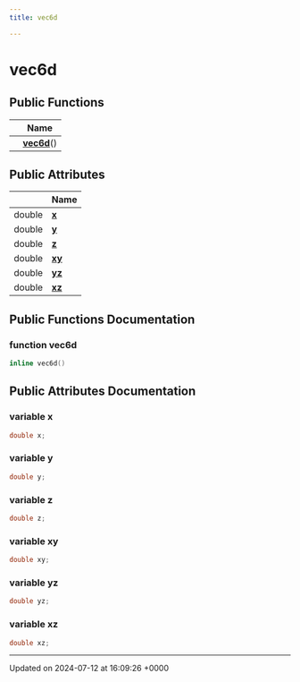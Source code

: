 ```yaml
---
title: vec6d

---
```


# vec6d





## Public Functions

|                | Name           |
| -------------- | -------------- |
| | **[vec6d](../Classes/classvec6d.md#function-vec6d)**() |

## Public Attributes

|                | Name           |
| -------------- | -------------- |
| double | **[x](../Classes/classvec6d.md#variable-x)**  |
| double | **[y](../Classes/classvec6d.md#variable-y)**  |
| double | **[z](../Classes/classvec6d.md#variable-z)**  |
| double | **[xy](../Classes/classvec6d.md#variable-xy)**  |
| double | **[yz](../Classes/classvec6d.md#variable-yz)**  |
| double | **[xz](../Classes/classvec6d.md#variable-xz)**  |

## Public Functions Documentation

### function vec6d

```cpp
inline vec6d()
```


## Public Attributes Documentation

### variable x

```cpp
double x;
```


### variable y

```cpp
double y;
```


### variable z

```cpp
double z;
```


### variable xy

```cpp
double xy;
```


### variable yz

```cpp
double yz;
```


### variable xz

```cpp
double xz;
```


-------------------------------

Updated on 2024-07-12 at 16:09:26 +0000